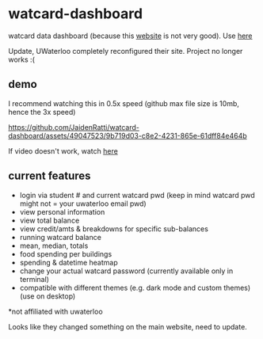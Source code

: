 # watcard-dashboard
watcard data dashboard (because this [website](https://watcard.uwaterloo.ca/OneWeb/Account/LogOn) is not very good). Use [here](https://watcard.streamlit.app/)

Update, UWaterloo completely reconfigured their site. Project no longer works :(


## demo

I recommend watching this in 0.5x speed (github max file size is 10mb, hence the 3x speed)

https://github.com/JaidenRatti/watcard-dashboard/assets/49047523/9b719d03-c8e2-4231-865e-61dff84e464b

If video doesn't work, watch [here](https://youtu.be/izB-l1uGkSk)


## current features 
- login via student # and current watcard pwd (keep in mind watcard pwd might not = your uwaterloo email pwd)
- view personal information
- view total balance
- view credit/amts & breakdowns for specific sub-balances
- running watcard balance
- mean, median, totals
- food spending per buildings
- spending & datetime heatmap
- change your actual watcard password (currently available only in terminal)
- compatible with different themes (e.g. dark mode and custom themes)
(use on desktop)

*not affiliated with uwaterloo

Looks like they changed something on the main website, need to update.
